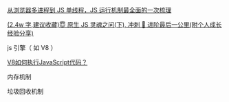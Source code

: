 [从浏览器多进程到 JS 单线程，JS 运行机制最全面的一次梳理](https://dailc.github.io/2018/01/21/js_singlethread_eventloop.html)

[(2.4w 字,建议收藏)😇 原生 JS 灵魂之问(下), 冲刺 🚀 进阶最后一公里(附个人成长经验分享)](https://juejin.cn/post/6844904004007247880)

js 引擎（ 如 V8 ）

[V8如何执行JavaScript代码？](https://mp.weixin.qq.com/s/iIrekYhl4aVp7lGoH2GL4Q)

内存机制

垃圾回收机制
